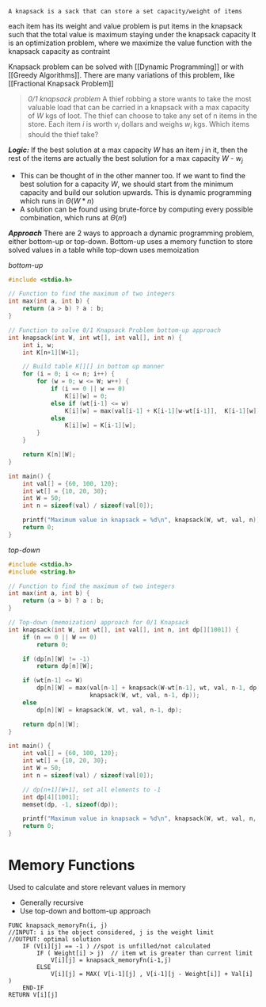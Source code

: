 	A knapsack is a sack that can store a set capacity/weight of items
each item has its weight and value
problem is put items in the knapsack such that the total value is maximum staying under the knapsack capacity
It is an optimization problem, where we maximize the value function with the knapsack capacity as contraint

Knapsack problem can be solved with [[Dynamic Programming]] or with [[Greedy Algorithms]]. There are many variations of this problem, like [[Fractional Knapsack Problem]]

> *0/1 knapsack problem*
> A thief robbing a store wants to take the most valuable load that can be carried in a knapsack with a max capacity of $W$ kgs of loot. The thief can choose to take any set of n items in the store. Each item $i$ is worth $v_i$ dollars and weighs $w_i$ kgs. Which items should the thief take? 

***Logic:***
If the best solution at a max capacity $W$ has an item $j$ in it, then the rest of the items are actually the best solution for a max capacity $W$ - $w_j$
- This can be thought of in the other manner too. If we want to find the best solution for a capacity $W$, we should start from the minimum capacity and build our solution upwards. This is dynamic programming which runs in $\Theta(W*n)$
- A solution can be found using brute-force by computing every possible combination, which runs at $\Theta(n!)$ 

***Approach***
There are 2 ways to approach a dynamic programming problem, either bottom-up or top-down. Bottom-up uses a memory function to store solved values in a table while top-down uses memoization

*bottom-up*
```c
#include <stdio.h>

// Function to find the maximum of two integers
int max(int a, int b) {
    return (a > b) ? a : b;
}

// Function to solve 0/1 Knapsack Problem bottom-up approach
int knapsack(int W, int wt[], int val[], int n) {
    int i, w;
    int K[n+1][W+1];

    // Build table K[][] in bottom up manner
    for (i = 0; i <= n; i++) {
        for (w = 0; w <= W; w++) {
            if (i == 0 || w == 0)
                K[i][w] = 0;
            else if (wt[i-1] <= w)
                K[i][w] = max(val[i-1] + K[i-1][w-wt[i-1]],  K[i-1][w]);
            else
                K[i][w] = K[i-1][w];
        }
    }

    return K[n][W];
}

int main() {
    int val[] = {60, 100, 120};
    int wt[] = {10, 20, 30};
    int W = 50;
    int n = sizeof(val) / sizeof(val[0]);

    printf("Maximum value in knapsack = %d\n", knapsack(W, wt, val, n));
    return 0;
}
```

*top-down*
```c
#include <stdio.h>
#include <string.h>

// Function to find the maximum of two integers
int max(int a, int b) {
    return (a > b) ? a : b;
}

// Top-down (memoization) approach for 0/1 Knapsack
int knapsack(int W, int wt[], int val[], int n, int dp[][1001]) {
    if (n == 0 || W == 0)
        return 0;

    if (dp[n][W] != -1)
        return dp[n][W];

    if (wt[n-1] <= W)
        dp[n][W] = max(val[n-1] + knapsack(W-wt[n-1], wt, val, n-1, dp),
                       knapsack(W, wt, val, n-1, dp));
    else
        dp[n][W] = knapsack(W, wt, val, n-1, dp);

    return dp[n][W];
}

int main() {
    int val[] = {60, 100, 120};
    int wt[] = {10, 20, 30};
    int W = 50;
    int n = sizeof(val) / sizeof(val[0]);

    // dp[n+1][W+1], set all elements to -1
    int dp[4][1001];
    memset(dp, -1, sizeof(dp));

    printf("Maximum value in knapsack = %d\n", knapsack(W, wt, val, n, dp));
    return 0;
}
```


# Memory Functions
Used to calculate and store relevant values in memory
- Generally recursive
- Use top-down and bottom-up approach

```al
FUNC knapsack_memoryFn(i, j)
//INPUT: i is the object considered, j is the weight limit
//OUTPUT: optimal solution
	IF (V[i][j] == -1 ) //spot is unfilled/not calculated
		IF ( Weight[i] > j)  // item wt is greater than current limit
			V[i][j] = knapsack_memoryFn(i-1,j)
		ELSE
			V[i][j] = MAX( V[i-1][j] , V[i-1][j - Weight[i]] + Val[i] )
	END-IF
RETURN V[i][j]
```